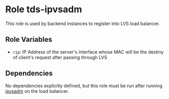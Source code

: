 Role tds-ipvsadm
=========

This role is used by backend instances to register into LVS load balancer.


Role Variables
--------------

* `rip`: IP Address of the server's interface whose MAC will be the destiny of client's request after passing through LVS

Dependencies
------------

No dependencies explicitly defined, but this role must be run after running [ipvsadm](../ipvsadm) on the load balancer.
